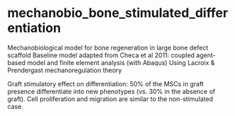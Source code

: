 # mechanobio_bone_stimulated_differentiation

Mechanobiological model for bone regeneration in large bone defect scaffold
Baseline model adapted from Checa et al 2011: coupled agent-based model and finite element analysis (with Abaqus)
Using Lacroix & Prendergast mechanoregulation theory

Graft stimulatory effect on differentiation: 50% of the MSCs in graft presence differentiate into new phenotypes (vs. 30% in the absence of graft).
Cell proliferation and migration are similar to the non-stimulated case.
